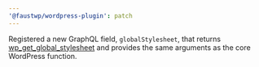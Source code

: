 ```yaml
---
'@faustwp/wordpress-plugin': patch
---
```


Registered a new GraphQL field, `globalStylesheet`, that returns [wp_get_global_stylesheet](https://developer.wordpress.org/reference/functions/wp_get_global_stylesheet/) and provides the same arguments as the core WordPress function.

